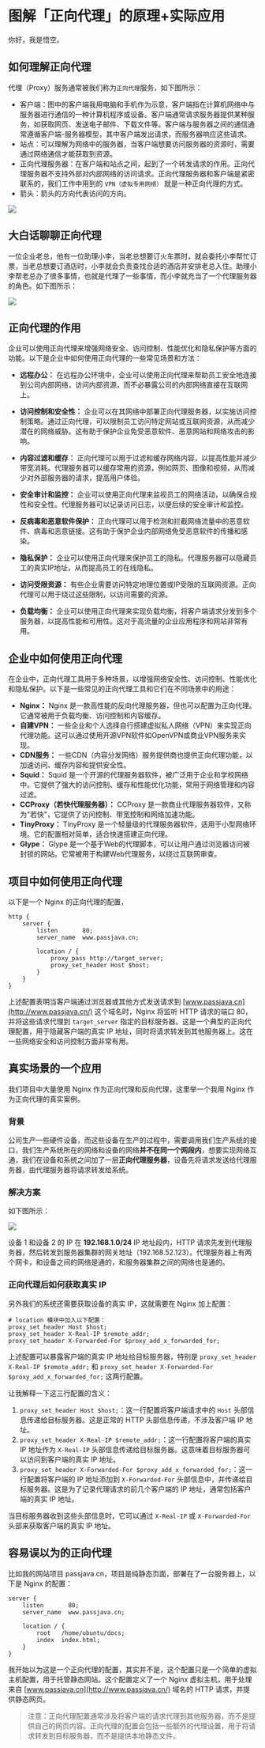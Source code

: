 # 图解「正向代理」的原理+实际应用

你好，我是悟空。

## 如何理解正向代理

代理（Proxy）服务通常被我们称为`正向代理`服务，如下图所示：

- 客户端：图中的客户端我用电脑和手机作为示意，客户端指在计算机网络中与服务器进行通信的一种计算机程序或设备。客户端通常请求服务器提供某种服务，如获取网页、发送电子邮件、下载文件等。客户端与服务器之间的通信通常遵循客户端-服务器模型，其中客户端发出请求，而服务器响应这些请求。
- 站点：可以理解为网络中的服务器，当客户端想要访问服务器的资源时，需要通过网络通信才能获取到资源。
- 正向代理服务器：在客户端和站点之间，起到了一个转发请求的作用。正向代理服务器不支持外部对内部网络的访问请求。正向代理服务器和客户端是紧密联系的，我们工作中用到的 `VPN（虚拟专用网络）` 就是一种正向代理的方式。
- 箭头：箭头的方向代表访问的方向。

![](http://cdn.jayh.club/uPic/image-20230917223651043COHj4C.png)

## 大白话聊聊正向代理

一位企业老总，他有一位助理小李，当老总想要订火车票时，就会委托小李帮忙订票，当老总想要订酒店时，小李就会负责查找合适的酒店并安排老总入住。助理小李帮老总办了很多事情，也就是代理了一些事情，而小李就充当了一个代理服务器的角色。如下图所示：

![](http://cdn.jayh.club/uPic/image-20230917231107650SRItQN.png)

## 正向代理的作用

企业可以使用正向代理来增强网络安全、访问控制、性能优化和隐私保护等方面的功能。以下是企业中如何使用正向代理的一些常见场景和方法：

- **远程办公：** 在远程办公环境中，企业可以使用正向代理来帮助员工安全地连接到公司内部网络，访问内部资源，而不必暴露公司的内部网络直接在互联网上。

- **访问控制和安全性：** 企业可以在其网络中部署正向代理服务器，以实施访问控制策略。通过正向代理，可以限制员工访问特定网站或互联网资源，从而减少潜在的网络威胁。这有助于保护企业免受恶意软件、恶意网站和网络攻击的影响。

- **内容过滤和缓存：** 正向代理可以用于过滤和缓存网络内容，以提高性能并减少带宽消耗。代理服务器可以缓存常用的资源，例如网页、图像和视频，从而减少对外部服务器的请求，提高用户体验。

- **安全审计和监控：** 企业可以使用正向代理来监视员工的网络活动，以确保合规性和安全性。代理服务器可以记录访问日志，以便后续的安全审计和监控。

- **反病毒和恶意软件保护：** 正向代理可以用于检测和拦截网络流量中的恶意软件、病毒和恶意链接。这有助于保护企业内部网络免受恶意软件的传播和感染。

- **隐私保护：** 企业可以使用正向代理来保护员工的隐私。代理服务器可以隐藏员工的真实IP地址，从而提高员工的在线隐私。

- **访问受限资源：** 有些企业需要访问特定地理位置或IP受限的互联网资源。正向代理可以用于绕过这些限制，以访问需要的资源。

- **负载均衡：** 企业可以使用正向代理来实现负载均衡，将客户端请求分发到多个服务器，以提高性能和可用性。这对于高流量的企业应用程序和网站非常有用。

## 企业中如何使用正向代理

在企业中，正向代理工具用于多种场景，以增强网络安全性、访问控制、性能优化和隐私保护。以下是一些常见的正向代理工具和它们在不同场景中的用途：

- **Nginx：** Nginx 是一款高性能的反向代理服务器，但也可以配置为正向代理。它通常被用于负载均衡、访问控制和内容缓存。
- **自建VPN：** 一些企业和个人选择自行搭建虚拟私人网络（VPN）来实现正向代理功能。这可以通过使用开源VPN软件如OpenVPN或商业VPN服务来实现。
- **CDN服务：** 一些CDN（内容分发网络）服务提供商也提供正向代理功能，以加速访问、缓存内容和提供安全性。
- **Squid：** Squid 是一个开源的代理服务器软件，被广泛用于企业和学校网络中。它提供了强大的访问控制、缓存和性能优化功能，常用于网络管理和内容过滤。
- **CCProxy（若快代理服务器）：** CCProxy 是一款商业代理服务器软件，又称为"若快"，它提供了访问控制、带宽控制和网络加速功能。
- **TinyProxy：** TinyProxy 是一个轻量级的代理服务器软件，适用于小型网络环境。它的配置相对简单，适合快速搭建正向代理。
- **Glype：** Glype 是一个基于Web的代理脚本，可以让用户通过浏览器访问被封锁的网站。它常被用于构建Web代理服务，以绕过互联网审查。

## 项目中如何使用正向代理

以下是一个 Nginx 的正向代理的配置，

``` nginx
http {
    server {
        listen       80;
        server_name  www.passjava.cn;

        location / {
            proxy_pass http://target_server;
            proxy_set_header Host $host;
        }
    }
}
```

上述配置表明当客户端通过浏览器或其他方式发送请求到 [www.passjava.cn](http://www.passjava.cn/) 这个域名时，Nginx 将监听 HTTP 请求的端口 80，并将这些请求代理到 `target_server` 指定的目标服务器。这是一个典型的正向代理配置，用于隐藏客户端的真实 IP 地址，同时将请求转发到其他服务器上。这在一些网络安全和访问控制方面非常有用。

## 真实场景的一个应用

我们项目中大量使用 Nginx 作为正向代理和反向代理，这里举一个我用 Nginx 作为正向代理的真实案例。

### 背景

公司生产一些硬件设备，而这些设备在生产的过程中，需要调用我们生产系统的接口，我们生产系统所在的网络和设备的网络**并不在同一个网段内**，想要实现网络互通，我们在设备和系统之间加了一层**正向代理服务器**，设备先将请求发送给代理服务器，由代理服务器将请求转发给系统。

### 解决方案

如下图所示：

![](http://cdn.jayh.club/uPic/image-20230917235549923yMXNFZ.png)

设备 1 和设备 2 的 IP 在 **192.168.1.0/24** IP 地址段内，HTTP 请求先发到代理服务器，然后转发到服务器集群的网关地址（192.168.52.123）。代理服务器上有两个网卡，和设备之间的网络是通的，和服务器集群之间的网络也是通的。

### 正向代理后如何获取真实 IP

另外我们的系统还需要获取设备的真实 IP，这就需要在 Nginx 加上配置：

``` NGINX
# location 模块中加入以下配置：
proxy_set_header Host $host;
proxy_set_header X-Real-IP $remote_addr;
proxy_set_header X-Forwarded-For $proxy_add_x_forwarded_for;
```


上述配置可以暴露客户端的真实 IP 地址给目标服务器，特别是 `proxy_set_header X-Real-IP $remote_addr;` 和 `proxy_set_header X-Forwarded-For $proxy_add_x_forwarded_for;` 这两行配置。

让我解释一下这三行配置的含义：

1. `proxy_set_header Host $host;`：这一行配置将客户端请求中的 `Host` 头部信息传递给目标服务器。这是正常的 HTTP 头部信息传递，不涉及客户端 IP 地址。
2. `proxy_set_header X-Real-IP $remote_addr;`：这一行配置将客户端的真实 IP 地址作为 `X-Real-IP` 头部信息传递给目标服务器。这意味着目标服务器可以访问到客户端的真实 IP 地址。
3. `proxy_set_header X-Forwarded-For $proxy_add_x_forwarded_for;`：这一行配置将客户端的 IP 地址添加到 `X-Forwarded-For` 头部信息中，并传递给目标服务器。这是为了记录代理请求的前几个客户端的 IP 地址，通常包括客户端的真实 IP 地址。

当目标服务器收到这些头部信息时，它可以通过 `X-Real-IP` 或 `X-Forwarded-For` 头部来获取客户端的真实 IP 地址。

## 容易误以为的正向代理

比如我的网站项目 passjava.cn，项目是纯静态页面，部署在了一台服务器上，以下是 Nginx 的配置：

``` nginx
server {
    listen       80;
    server_name  www.passjava.cn;

    location / {
        root   /home/ubuntu/docs;
        index  index.html;
    }
}
```

我开始以为这是一个正向代理的配置，其实并不是，这个配置只是一个简单的虚拟主机配置，用于托管静态网站。这个配置定义了一个 Nginx 虚拟主机，用于处理来自 [www.passjava.cn](http://www.passjava.cn/) 域名的 HTTP 请求，并提供静态网页。

> 注意：正向代理配置通常涉及将客户端的请求代理到其他服务器，而不是提供自己的网页内容。正向代理的配置会包括一些额外的代理设置，用于将请求转发到目标服务器，而不是提供本地静态文件。
